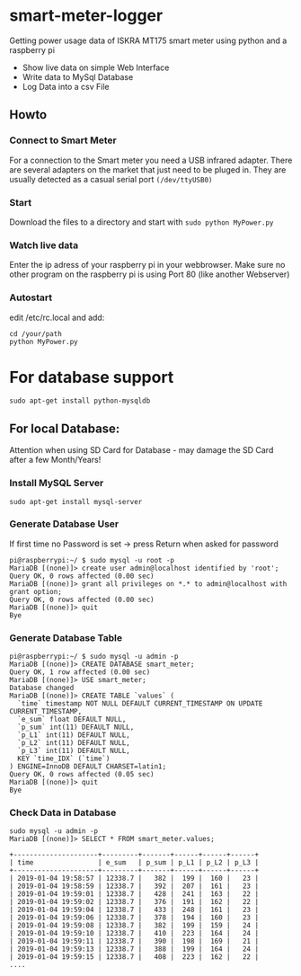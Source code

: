 # smart-meter-logger
Getting power usage data of ISKRA MT175 smart meter using python and a raspberry pi

- Show live data on simple Web Interface
- Write data to MySql Database
- Log Data into a csv File

## Howto
### Connect to Smart Meter
For a connection to the Smart meter you need a USB infrared adapter. There are several adapters on the market that just need to be pluged in. They are usually detected as a casual serial port  ```(/dev/ttyUSB0)``` 

### Start
Download the files to a directory and start with ```sudo python MyPower.py```

### Watch live data
Enter the ip adress of your raspberry pi in your webbrowser.
Make sure no other program on the raspberry pi is using Port 80 (like another Webserver) 

### Autostart
edit /etc/rc.local and add:
```
cd /your/path
python MyPower.py 
```

# For database support
```
sudo apt-get install python-mysqldb
```
## For local Database: 
Attention when using SD Card for Database - may damage the SD Card after a few Month/Years!

### Install MySQL Server
```
sudo apt-get install mysql-server
```

### Generate Database User
If first time no Password is set -> press Return when asked for password
```
pi@raspberrypi:~/ $ sudo mysql -u root -p
MariaDB [(none)]> create user admin@localhost identified by 'root';
Query OK, 0 rows affected (0.00 sec)
MariaDB [(none)]> grant all privileges on *.* to admin@localhost with grant option;
Query OK, 0 rows affected (0.00 sec)
MariaDB [(none)]> quit
Bye
```
### Generate Database Table
```
pi@raspberrypi:~/ $ sudo mysql -u admin -p 
MariaDB [(none)]> CREATE DATABASE smart_meter;
Query OK, 1 row affected (0.00 sec)
MariaDB [(none)]> USE smart_meter;
Database changed
MariaDB [(none)]> CREATE TABLE `values` (
  `time` timestamp NOT NULL DEFAULT CURRENT_TIMESTAMP ON UPDATE CURRENT_TIMESTAMP,
  `e_sum` float DEFAULT NULL,
  `p_sum` int(11) DEFAULT NULL,
  `p_L1` int(11) DEFAULT NULL,
  `p_L2` int(11) DEFAULT NULL,
  `p_L3` int(11) DEFAULT NULL,
  KEY `time_IDX` (`time`)
) ENGINE=InnoDB DEFAULT CHARSET=latin1;
Query OK, 0 rows affected (0.05 sec)
MariaDB [(none)]> quit
Bye
```

### Check Data in Database
```
sudo mysql -u admin -p 
MariaDB [(none)]> SELECT * FROM smart_meter.values;
```
```
+---------------------+---------+-------+------+------+------+
| time                | e_sum   | p_sum | p_L1 | p_L2 | p_L3 |
+---------------------+---------+-------+------+------+------+
| 2019-01-04 19:58:57 | 12338.7 |   382 |  199 |  160 |   23 |
| 2019-01-04 19:58:59 | 12338.7 |   392 |  207 |  161 |   23 |
| 2019-01-04 19:59:01 | 12338.7 |   428 |  241 |  163 |   22 |
| 2019-01-04 19:59:02 | 12338.7 |   376 |  191 |  162 |   22 |
| 2019-01-04 19:59:04 | 12338.7 |   433 |  248 |  161 |   23 |
| 2019-01-04 19:59:06 | 12338.7 |   378 |  194 |  160 |   23 |
| 2019-01-04 19:59:08 | 12338.7 |   382 |  199 |  159 |   24 |
| 2019-01-04 19:59:10 | 12338.7 |   410 |  223 |  164 |   24 |
| 2019-01-04 19:59:11 | 12338.7 |   390 |  198 |  169 |   21 |
| 2019-01-04 19:59:13 | 12338.7 |   388 |  199 |  164 |   24 |
| 2019-01-04 19:59:15 | 12338.7 |   408 |  223 |  162 |   22 |
....
```
